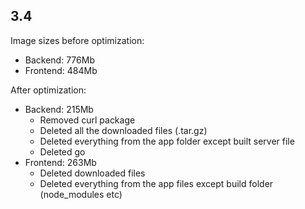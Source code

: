 ## 3.4

Image sizes before optimization:

- Backend: 776Mb
- Frontend: 484Mb

After optimization:

- Backend: 215Mb
  - Removed curl package
  - Deleted all the downloaded files (.tar.gz)
  - Deleted everything from the app folder except built server file
  - Deleted go
- Frontend: 263Mb
  - Deleted downloaded files
  - Deleted everything from the app files except build folder (node_modules etc)